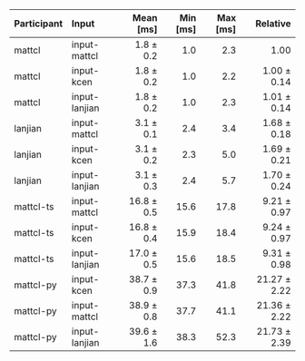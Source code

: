 | Participant | Input | Mean [ms] | Min [ms] | Max [ms] | Relative |
|:---|:---|---:|---:|---:|---:|
| mattcl | input-mattcl | 1.8 ± 0.2 | 1.0 | 2.3 | 1.00 |
| mattcl | input-kcen | 1.8 ± 0.2 | 1.0 | 2.2 | 1.00 ± 0.14 |
| mattcl | input-lanjian | 1.8 ± 0.2 | 1.0 | 2.3 | 1.01 ± 0.14 |
| lanjian | input-mattcl | 3.1 ± 0.1 | 2.4 | 3.4 | 1.68 ± 0.18 |
| lanjian | input-kcen | 3.1 ± 0.2 | 2.3 | 5.0 | 1.69 ± 0.21 |
| lanjian | input-lanjian | 3.1 ± 0.3 | 2.4 | 5.7 | 1.70 ± 0.24 |
| mattcl-ts | input-mattcl | 16.8 ± 0.5 | 15.6 | 17.8 | 9.21 ± 0.97 |
| mattcl-ts | input-kcen | 16.8 ± 0.4 | 15.9 | 18.4 | 9.24 ± 0.97 |
| mattcl-ts | input-lanjian | 17.0 ± 0.5 | 15.6 | 18.5 | 9.31 ± 0.98 |
| mattcl-py | input-kcen | 38.7 ± 0.9 | 37.3 | 41.8 | 21.27 ± 2.22 |
| mattcl-py | input-mattcl | 38.9 ± 0.8 | 37.7 | 41.1 | 21.36 ± 2.22 |
| mattcl-py | input-lanjian | 39.6 ± 1.6 | 38.3 | 52.3 | 21.73 ± 2.39 |
